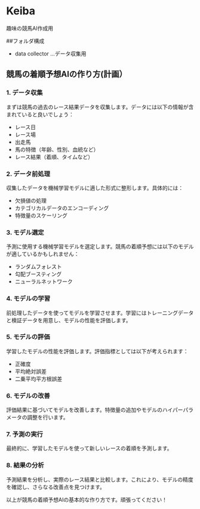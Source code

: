 # Keiba
趣味の競馬AI作成用

##フォルダ構成
- data collector ...データ収集用

## 競馬の着順予想AIの作り方(計画）

### 1. データ収集
まずは競馬の過去のレース結果データを収集します。データには以下の情報が含まれていると良いでしょう：
- レース日
- レース場
- 出走馬
- 馬の特徴（年齢、性別、血統など）
- レース結果（着順、タイムなど）

### 2. データ前処理
収集したデータを機械学習モデルに適した形式に整形します。具体的には：
- 欠損値の処理
- カテゴリカルデータのエンコーディング
- 特徴量のスケーリング

### 3. モデル選定
予測に使用する機械学習モデルを選定します。競馬の着順予想には以下のモデルが適しているかもしれません：
- ランダムフォレスト
- 勾配ブースティング
- ニューラルネットワーク

### 4. モデルの学習
前処理したデータを使ってモデルを学習させます。学習にはトレーニングデータと検証データを用意し、モデルの性能を評価します。

### 5. モデルの評価
学習したモデルの性能を評価します。評価指標としては以下が考えられます：
- 正確度
- 平均絶対誤差
- 二乗平均平方根誤差

### 6. モデルの改善
評価結果に基づいてモデルを改善します。特徴量の追加やモデルのハイパーパラメータの調整を行います。

### 7. 予測の実行
最終的に、学習したモデルを使って新しいレースの着順を予測します。

### 8. 結果の分析
予測結果を分析し、実際のレース結果と比較します。これにより、モデルの精度を確認し、さらなる改善点を見つけます。

以上が競馬の着順予想AIの基本的な作り方です。頑張ってください！
